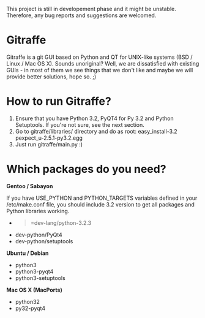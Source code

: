 This project is still in developement phase and it might be unstable. Therefore, any bug reports and suggestions are welcomed.

Gitraffe
========

Gitraffe is a git GUI based on Python and QT for UNIX-like systems (BSD / Linux / Mac OS X). Sounds unoriginal? Well, we are dissatisfied with existing GUIs - in most of them we see things that we don't like and maybe we will provide better solutions, hope so. ;)

How to run Gitraffe?
====================

1. Ensure that you have Python 3.2, PyQT4 for Py 3.2 and Python Setuptools. If you're not sure, see the next section.
2. Go to gitraffe/libraries/ directory and do as root:
easy_install-3.2 pexpect_u-2.5.1-py3.2.egg
3. Just run gitraffe/main.py :)

Which packages do you need?
===========================

**Gentoo / Sabayon**

If you have USE_PYTHON and PYTHON_TARGETS variables defined in your /etc/make.conf file, you should include 3.2 version to get all packages and Python libraries working.
- >=dev-lang/python-3.2.3
- dev-python/PyQt4
- dev-python/setuptools

**Ubuntu / Debian**
- python3
- python3-pyqt4
- python3-setuptools

**Mac OS X (MacPorts)**
- python32
- py32-pyqt4
